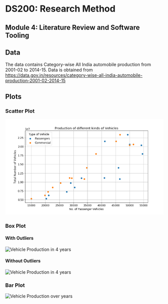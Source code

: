 # DS200: Research Method
## Module 4: Literature Review and Software Tooling

## Data

The data contains Category-wise All India automobile production from 2001-02 to 2014-15. Data is obtained from <https://data.gov.in/resources/category-wise-all-india-automobile-production-2001-02-2014-15>

## Plots

### Scatter Plot

![Production of different kinds of Vehicles](scatter%20plot.png)

### Box Plot

#### With Outliers
![Vehicle Production in 4 years]("box%20plot%20outliers.png")

#### Without Outliers
![Vehicle Production in 4 years]("box%20plot.png")

### Bar Plot

![Vehicle Production over years]("bar%20plot.png")

